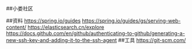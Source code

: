 ##小娄社区

##资料
https://spring.io/guides
https://spring.io/guides/gs/serving-web-content/
https://elasticsearch.cn/explore
https://docs.github.com/en/github/authenticating-to-github/generating-a-new-ssh-key-and-adding-it-to-the-ssh-agent
##工具
https://git-scm.com/